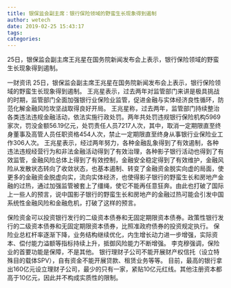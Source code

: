 ```yaml
---
title: 银保监会副主席：银行保险领域的野蛮生长现象得到遏制
author: wetech
date: 2019-02-25 15:43:17
tags: 
categories: 
---
```

25日，银保监会副主席王兆星在国务院新闻发布会上表示，银行保险领域的野蛮生长现象得到遏制。
<!-- more -->
一财资讯
25日，银保监会副主席王兆星在国务院新闻发布会上表示，银行保险领域的野蛮生长现象得到遏制。
王兆星表示，过去两年对监管部门来讲是极具挑战的时期，监管部门全面加强银行业保险业监管，促进金融与实体经济良性循环，防范化解金融风险攻坚战取得良好开局。
王兆星称，过去两年，监管部门持续整治各类违法违规金融活动，依法实施行政处罚。两年共处罚违规银行保险机构5969家次，罚没金额56.19亿元，处罚责任人员7217人次，其中，取消一定期限直至终身董事及高管人员任职资格454人次，禁止一定期限直至终身从事银行业保险业工作306人次。
王兆星表示，经过两年努力，各种金融乱象得到了有效遏制，各种违法违规经营行为和非法金融活动得到了有效治理，各种影子银行活动也得到了有效监管，金融风险总体上得到了有效控制，金融安全稳定得到了有效维护，金融风险从发散状态转向了收敛状态，也基本遏制、转变了金融资金脱实向虚的局面，使更多的金融资金脱虚向实，流向实体经济，也使得影子银行的野蛮生长和房地产金融的过热，通过加强监管被套上了缰绳，使它不能再任意狂奔。由此也打破了国际上一些人的预言，说中国影子银行的野蛮生长和房地产的金融过热可能会引发中国系统性金融风险和金融危机，打破了这样的预言。
 
 
保险资金可以投资银行发行的二级资本债券和无固定期限资本债券。政策性银行发行的二级资本债券和无固定期限资本债券，比照准政府债券的投资规定执行。
保险业总杠杆率逐渐下降，业务结构继续优化，内生增长动力进一步增强，实际资本、偿付能力溢额等指标持续上升，抵御风险能力不断增强。
李克穆强调，保险业的首要功能是保障，不是其他。
银行理财子公司不能开展财产权信托（设立特殊目的载体SPV），自有资金不能开展贷款、租赁业务等等。
目前，最高的银行拿出160亿元设立理财子公司，最少的只有一家，紧贴10亿元红线。其他注册资本都高于10亿元，因此并不构成实质性的限制。
